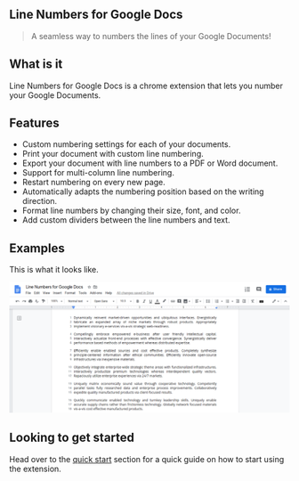 ## Line Numbers for Google Docs

> A seamless way to numbers the lines of your Google Documents!

## What is it

Line Numbers for Google Docs is a chrome extension that lets you number your Google Documents.

## Features

- Custom numbering settings for each of your documents.
- Print your document with custom line numbering.
- Export your document with line numbers to a PDF or Word document.
- Support for multi-column line numbering.
- Restart numbering on every new page.
- Automatically adapts the numbering position based on the writing direction.
- Format line numbers by changing their size, font, and color.
- Add custom dividers between the line numbers and text.

## Examples

This is what it looks like.

![Line Numbers for Google Docs Screenshot](_media/example-screenshot1.png)

## Looking to get started

Head over to the [quick start](quickstart.md) section for a quick guide on how to start using the extension.
